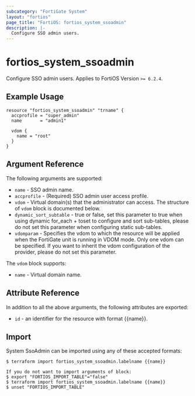 ```yaml
---
subcategory: "FortiGate System"
layout: "fortios"
page_title: "FortiOS: fortios_system_ssoadmin"
description: |-
  Configure SSO admin users.
---
```


# fortios_system_ssoadmin
Configure SSO admin users. Applies to FortiOS Version `>= 6.2.4`.

## Example Usage

```hcl
resource "fortios_system_ssoadmin" "trname" {
  accprofile = "super_admin"
  name       = "admin1"

  vdom {
    name = "root"
  }
}
```

## Argument Reference

The following arguments are supported:

* `name` - SSO admin name.
* `accprofile` - (Required) SSO admin user access profile.
* `vdom` - Virtual domain(s) that the administrator can access. The structure of `vdom` block is documented below.
* `dynamic_sort_subtable` - true or false, set this parameter to true when using dynamic for_each + toset to configure and sort sub-tables, please do not set this parameter when configuring static sub-tables.
* `vdomparam` - Specifies the vdom to which the resource will be applied when the FortiGate unit is running in VDOM mode. Only one vdom can be specified. If you want to inherit the vdom configuration of the provider, please do not set this parameter.

The `vdom` block supports:

* `name` - Virtual domain name.


## Attribute Reference

In addition to all the above arguments, the following attributes are exported:
* `id` - an identifier for the resource with format {{name}}.

## Import

System SsoAdmin can be imported using any of these accepted formats:
```
$ terraform import fortios_system_ssoadmin.labelname {{name}}

If you do not want to import arguments of block:
$ export "FORTIOS_IMPORT_TABLE"="false"
$ terraform import fortios_system_ssoadmin.labelname {{name}}
$ unset "FORTIOS_IMPORT_TABLE"
```
